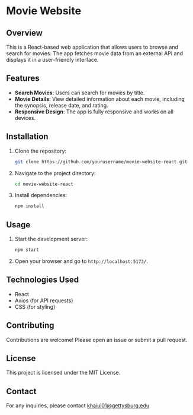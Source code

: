 # Movie Website

## Overview

This is a React-based web application that allows users to browse and search for movies. The app fetches movie data from an external API and displays it in a user-friendly interface.

## Features

- **Search Movies**: Users can search for movies by title.
- **Movie Details**: View detailed information about each movie, including the synopsis, release date, and rating.
- **Responsive Design**: The app is fully responsive and works on all devices.

## Installation

1. Clone the repository:
   ```bash
   git clone https://github.com/yourusername/movie-website-react.git
   ```
2. Navigate to the project directory:
   ```bash
   cd movie-website-react
   ```
3. Install dependencies:
   ```bash
   npm install
   ```

## Usage

1. Start the development server:
   ```bash
   npm start
   ```
2. Open your browser and go to `http://localhost:5173/`.

## Technologies Used

- React
- Axios (for API requests)
- CSS (for styling)

## Contributing

Contributions are welcome! Please open an issue or submit a pull request.

## License

This project is licensed under the MIT License.

## Contact

For any inquiries, please contact khaiul01@gettysburg.edu


